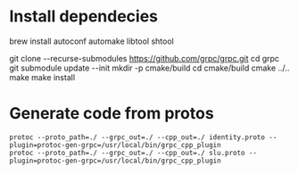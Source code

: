# Install dependecies

brew install autoconf automake libtool shtool

git clone --recurse-submodules https://github.com/grpc/grpc.git
cd grpc
git submodule update --init
mkdir -p cmake/build
cd cmake/build
cmake ../..
make
make install


# Generate code from protos
```shell 
protoc --proto_path=./ --grpc_out=./ --cpp_out=./ identity.proto --plugin=protoc-gen-grpc=/usr/local/bin/grpc_cpp_plugin
protoc --proto_path=./ --grpc_out=./ --cpp_out=./ slu.proto --plugin=protoc-gen-grpc=/usr/local/bin/grpc_cpp_plugin
```

